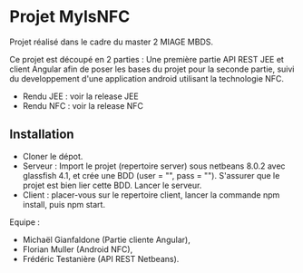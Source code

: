 # Projet MylsNFC


Projet réalisé dans le cadre du master 2 MIAGE MBDS.

Ce projet est découpé en 2 parties : 
Une première partie API REST JEE et client Angular afin de poser les bases du projet pour la seconde partie, suivi du developpement d'une application android utilisant la technologie NFC.  

- Rendu JEE : voir la release JEE
- Rendu NFC : voir la release NFC 

## Installation

- Cloner le dépot.
- Serveur : Import le projet (repertoire server) sous netbeans 8.0.2 avec glassfish 4.1, et crée une BDD (user = "", pass = ""). S'assurer que le projet est bien lier cette BDD. Lancer le serveur. 
- Client : placer-vous sur le repertoire client, lancer la commande npm install, puis npm start. 

Equipe : 
- Michaël Gianfaldone (Partie cliente Angular),
- Florian Muller (Android NFC),
- Frédéric Testanière (API REST Netbeans).



